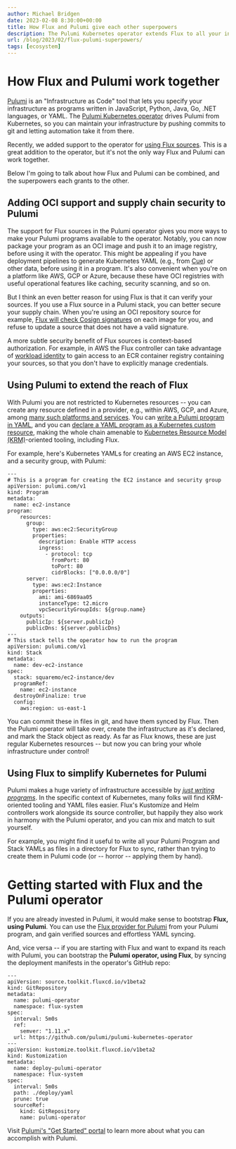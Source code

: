 ```yaml
---
author: Michael Bridgen
date: 2023-02-08 8:30:00+00:00
title: How Flux and Pulumi give each other superpowers
description: The Pulumi Kubernetes operator extends Flux to all your infrastructure, and Flux makes the Pulumi operator secure and super easy to work with.
url: /blog/2023/02/flux-pulumi-superpowers/
tags: [ecosystem]
---
```


# How Flux and Pulumi work together

[Pulumi](https://pulumi.com/) is an "Infrastructure as Code" tool that lets you specify your
infrastructure as programs written in JavaScript, Python, Java, Go, .NET languages, or YAML. The
[Pulumi Kubernetes operator](https://github.com/pulumi/pulumi-kubernetes-operator) drives Pulumi
from Kubernetes, so you can maintain your infrastructure by pushing commits to git and letting
automation take it from there.

Recently, we added support to the operator for [using Flux
sources](https://www.pulumi.com/docs/guides/continuous-delivery/pulumi-kubernetes-operator/#using-a-flux-source). This
is a great addition to the operator, but it's not the only way Flux and Pulumi can work together.

Below I'm going to talk about how Flux and Pulumi can be combined, and the superpowers each grants
to the other.

## Adding OCI support and supply chain security to Pulumi

The support for Flux sources in the Pulumi operator gives you more ways to make your Pulumi programs
available to the operator. Notably, you can now package your program as an OCI image and push it to
an image registry, before using it with the operator. This might be appealing if you have deployment
pipelines to generate Kubernetes YAML (e.g., from [Cue](https://cuelang.org/)) or other data, before
using it in a program. It's also convenient when you're on a platform like AWS, GCP or Azure,
because these have OCI registries with useful operational features like caching, security scanning,
and so on.

But I think an even better reason for using Flux is that it can verify your sources. If you use a
Flux source in a Pulumi stack, you can better secure your supply chain. When you're using an
OCI repository source for example, [Flux will check Cosign
signatures](https://fluxcd.io/flux/components/source/ocirepositories/#verification) on each image
for you, and refuse to update a source that does not have a valid signature.

<!-- ASCII art here? Or a YAML example. -->

A more subtle security benefit of Flux sources is context-based authorization. For example, in AWS
the Flux controller can take advantage of [workload
identity](https://fluxcd.io/flux/cheatsheets/oci-artifacts/#contextual-authorization) to gain access
to an ECR container registry containing your sources, so that you don't have to explicitly manage
credentials.

## Using Pulumi to extend the reach of Flux

With Pulumi you are not restricted to Kubernetes resources -- you can create any resource defined in
a provider, e.g., within AWS, GCP, and Azure, among [many such platforms and
services](https://pulumi.com/registry/). You can [write a Pulumi program in
YAML](https://www.pulumi.com/docs/intro/languages/yaml/), and you can [declare a YAML program as a
Kubernetes custom
resource](https://www.pulumi.com/docs/guides/continuous-delivery/pulumi-kubernetes-operator/#using-a-program-object),
making the whole chain amenable to [Kubernetes Resource Model
(KRM)](https://github.com/kubernetes/design-proposals-archive/blob/main/architecture/resource-management.md)-oriented
tooling, including Flux.

For example, here's Kubernetes YAMLs for creating an AWS EC2 instance, and a security group, with
Pulumi:

```yaml=
---
# This is a program for creating the EC2 instance and security group
apiVersion: pulumi.com/v1
kind: Program
metadata:
  name: ec2-instance
program:
    resources:
      group:
        type: aws:ec2:SecurityGroup
        properties:
          description: Enable HTTP access
          ingress:
            - protocol: tcp
              fromPort: 80
              toPort: 80
              cidrBlocks: ["0.0.0.0/0"]
      server:
        type: aws:ec2:Instance
        properties:
          ami: ami-6869aa05
          instanceType: t2.micro
          vpcSecurityGroupIds: ${group.name}
    outputs:
      publicIp: ${server.publicIp}
      publicDns: ${server.publicDns}
---
# This stack tells the operator how to run the program
apiVersion: pulumi.com/v1
kind: Stack
metadata:
  name: dev-ec2-instance
spec:
  stack: squaremo/ec2-instance/dev
  programRef:
    name: ec2-instance
  destroyOnFinalize: true
  config:
    aws:region: us-east-1
```

You can commit these in files in git, and have them synced by Flux. Then the Pulumi operator will
take over, create the infrastructure as it's declared, and mark the Stack object as ready. As far as
Flux knows, these are just regular Kubernetes resources -- but now you can bring your whole
infrastructure under control!

## Using Flux to simplify Kubernetes for Pulumi

Pulumi makes a huge variety of infrastructure accessible by [_just writing
programs_](https://www.pulumi.com/what-is/what-is-infrastructure-as-code/). In the specific context
of Kubernetes, many folks will find KRM-oriented tooling and YAML files easier. Flux's Kustomize and
Helm controllers work alongside its source controller, but happily they also work in harmony with
the Pulumi operator, and you can mix and match to suit yourself.

For example, you might find it useful to write all your Pulumi Program and Stack YAMLs as files in a
directory for Flux to sync, rather than trying to create them in Pulumi code (or -- horror --
applying them by hand).

# Getting started with Flux and the Pulumi operator

If you are already invested in Pulumi, it would make sense to bootstrap **Flux, using Pulumi**. You
can use the [Flux provider for Pulumi](https://www.pulumi.com/registry/packages/flux/) from your
Pulumi program, and gain verified sources and effortless YAML syncing.

And, vice versa -- if you are starting with Flux and want to expand its reach with Pulumi, you can
bootstrap the **Pulumi operator, using Flux**, by syncing the deployment manifests in the operator's
GitHub repo:

```yaml=
---
apiVersion: source.toolkit.fluxcd.io/v1beta2
kind: GitRepository
metadata:
  name: pulumi-operator
  namespace: flux-system
spec:
  interval: 5m0s
  ref:
    semver: "1.11.x"
  url: https://github.com/pulumi/pulumi-kubernetes-operator
---
apiVersion: kustomize.toolkit.fluxcd.io/v1beta2
kind: Kustomization
metadata:
  name: deploy-pulumi-operator
  namespace: flux-system
spec:
  interval: 5m0s
  path: ./deploy/yaml
  prune: true
  sourceRef:
    kind: GitRepository
    name: pulumi-operator
```

Visit [Pulumi's "Get Started" portal](https://www.pulumi.com/docs/get-started/) to learn more about
what you can accomplish with Pulumi.
